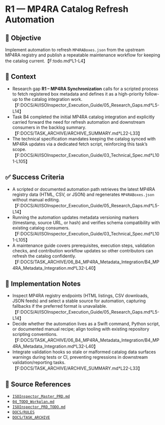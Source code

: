 # R1 — MP4RA Catalog Refresh Automation

## 🎯 Objective

Implement automation to refresh `MP4RABoxes.json` from the upstream MP4RA registry and publish a repeatable maintenance workflow for keeping the catalog current.【F:todo.md†L1-L4】

## 🧩 Context

- Research gap **R1 – MP4RA Synchronization** calls for a scripted process to fetch registered box metadata and defines
  it as a high-priority follow-up to the catalog integration
  work.【F:DOCS/AI/ISOInspector_Execution_Guide/05_Research_Gaps.md†L5-L14】
- Task B4 completed the initial MP4RA catalog integration and explicitly carried forward the need for refresh automation
  and downstream consumers in the backlog summary.【F:DOCS/TASK_ARCHIVE/ARCHIVE_SUMMARY.md†L22-L33】
- The technical specification mandates keeping the catalog synced with MP4RA updates via a dedicated fetch script,
  reinforcing this task’s scope.【F:DOCS/AI/ISOInspector_Execution_Guide/03_Technical_Spec.md†L101-L105】

## ✅ Success Criteria

- A scripted or documented automation path retrieves the latest MP4RA registry data (HTML, CSV, or JSON) and regenerates `MP4RABoxes.json` without manual editing.【F:DOCS/AI/ISOInspector_Execution_Guide/05_Research_Gaps.md†L5-L14】
- Running the automation updates metadata versioning markers (timestamp, source URL, or hash) and verifies schema
  compatibility with existing catalog consumers.【F:DOCS/AI/ISOInspector_Execution_Guide/03_Technical_Spec.md†L101-L105】
- A maintenance guide covers prerequisites, execution steps, validation checks, and contribution workflow updates so
  other contributors can refresh the catalog
  confidently.【F:DOCS/TASK_ARCHIVE/06_B4_MP4RA_Metadata_Integration/B4_MP4RA_Metadata_Integration.md†L32-L40】

## 🔧 Implementation Notes

- Inspect MP4RA registry endpoints (HTML listings, CSV downloads, JSON feeds) and select a stable source for automation,
  capturing fallbacks if the preferred format is
  unavailable.【F:DOCS/AI/ISOInspector_Execution_Guide/05_Research_Gaps.md†L5-L14】
- Decide whether the automation lives as a Swift command, Python script, or documented manual recipe; align tooling with
  existing repository scripting
  conventions.【F:DOCS/TASK_ARCHIVE/06_B4_MP4RA_Metadata_Integration/B4_MP4RA_Metadata_Integration.md†L32-L40】
- Integrate validation hooks so stale or malformed catalog data surfaces warnings during tests or CI, preventing
  regressions in downstream validation/reporting tasks.【F:DOCS/TASK_ARCHIVE/ARCHIVE_SUMMARY.md†L22-L33】

## 🧠 Source References

- [`ISOInspector_Master_PRD.md`](../AI/ISOViewer/ISOInspector_PRD_Full/ISOInspector_Master_PRD.md)
- [`04_TODO_Workplan.md`](../AI/ISOInspector_Execution_Guide/04_TODO_Workplan.md)
- [`ISOInspector_PRD_TODO.md`](../AI/ISOViewer/ISOInspector_PRD_TODO.md)
- [`DOCS/RULES`](../RULES)
- [`DOCS/TASK_ARCHIVE`](../TASK_ARCHIVE)
